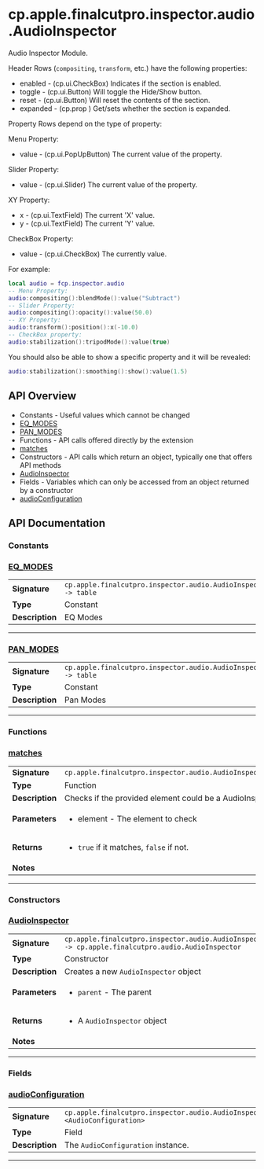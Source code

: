 # cp.apple.finalcutpro.inspector.audio.AudioInspector

Audio Inspector Module.

Header Rows (`compositing`, `transform`, etc.) have the following properties:
 * enabled   - (cp.ui.CheckBox) Indicates if the section is enabled.
 * toggle    - (cp.ui.Button) Will toggle the Hide/Show button.
 * reset     - (cp.ui.Button) Will reset the contents of the section.
 * expanded  - (cp.prop <boolean>) Get/sets whether the section is expanded.

Property Rows depend on the type of property:

Menu Property:
 * value     - (cp.ui.PopUpButton) The current value of the property.

Slider Property:
 * value     - (cp.ui.Slider) The current value of the property.

XY Property:
 * x         - (cp.ui.TextField) The current 'X' value.
 * y         - (cp.ui.TextField) The current 'Y' value.

CheckBox Property:
 * value     - (cp.ui.CheckBox) The currently value.

For example:
```lua
local audio = fcp.inspector.audio
-- Menu Property:
audio:compositing():blendMode():value("Subtract")
-- Slider Property:
audio:compositing():opacity():value(50.0)
-- XY Property:
audio:transform():position():x(-10.0)
-- CheckBox property:
audio:stabilization():tripodMode():value(true)
```

You should also be able to show a specific property and it will be revealed:
```lua
audio:stabilization():smoothing():show():value(1.5)
```

## API Overview
* Constants - Useful values which cannot be changed
 * [EQ_MODES](#eq_modes)
 * [PAN_MODES](#pan_modes)
* Functions - API calls offered directly by the extension
 * [matches](#matches)
* Constructors - API calls which return an object, typically one that offers API methods
 * [AudioInspector](#audioinspector)
* Fields - Variables which can only be accessed from an object returned by a constructor
 * [audioConfiguration](#audioconfiguration)

## API Documentation

### Constants


### [EQ_MODES](#eq_modes)

|                                             |                                                                                     |
| --------------------------------------------|-------------------------------------------------------------------------------------|
| **Signature**                               | `cp.apple.finalcutpro.inspector.audio.AudioInspector.EQ_MODES -> table`                                                                    |
| **Type**                                    | Constant                                                                     |
| **Description**                             | EQ Modes                                                                     |

---

### [PAN_MODES](#pan_modes)

|                                             |                                                                                     |
| --------------------------------------------|-------------------------------------------------------------------------------------|
| **Signature**                               | `cp.apple.finalcutpro.inspector.audio.AudioInspector.PAN_MODES -> table`                                                                    |
| **Type**                                    | Constant                                                                     |
| **Description**                             | Pan Modes                                                                     |

---
### Functions


### [matches](#matches)

|                                             |                                                                                     |
| --------------------------------------------|-------------------------------------------------------------------------------------|
| **Signature**                               | `cp.apple.finalcutpro.inspector.audio.AudioInspector.matches(element)`                                                                    |
| **Type**                                    | Function                                                                     |
| **Description**                             | Checks if the provided element could be a AudioInspector.                                                                     |
| **Parameters**                              | <ul><li>element   - The element to check</li></ul> |
| **Returns**                                 | <ul><li>`true` if it matches, `false` if not.</li></ul>          |
| **Notes**                                   | <ul></ul>                |

---
### Constructors


### [AudioInspector](#audioinspector)

|                                             |                                                                                     |
| --------------------------------------------|-------------------------------------------------------------------------------------|
| **Signature**                               | `cp.apple.finalcutpro.inspector.audio.AudioInspector(parent) -> cp.apple.finalcutpro.audio.AudioInspector`                                                                    |
| **Type**                                    | Constructor                                                                     |
| **Description**                             | Creates a new `AudioInspector` object                                                                     |
| **Parameters**                              | <ul><li>`parent`     - The parent</li></ul> |
| **Returns**                                 | <ul><li>A `AudioInspector` object</li></ul>          |
| **Notes**                                   | <ul></ul>                |

---
### Fields


### [audioConfiguration](#audioconfiguration)

|                                             |                                                                                     |
| --------------------------------------------|-------------------------------------------------------------------------------------|
| **Signature**                               | `cp.apple.finalcutpro.inspector.audio.AudioInspector.audioConfiguration <AudioConfiguration>`                                                                    |
| **Type**                                    | Field                                                                     |
| **Description**                             | The `AudioConfiguration` instance.                                                                     |

---

